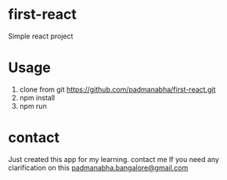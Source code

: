 # first-react
Simple react project

# Usage

1. clone from git https://github.com/padmanabha/first-react.git
2. npm install
3. npm run

# contact
Just created this app for my learning. contact me If you need any clarification on this
padmanabha.bangalore@gmail.com
